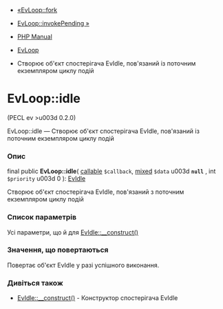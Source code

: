 - [«EvLoop::fork](evloop.fork.md)
- [EvLoop::invokePending »](evloop.invokepending.md)

- [PHP Manual](index.md)
- [EvLoop](class.evloop.md)
- Створює об'єкт спостерігача EvIdle, пов'язаний із поточним екземпляром
циклу подій

# EvLoop::idle

(PECL ev \>u003d 0.2.0)

EvLoop::idle — Створює об'єкт спостерігача EvIdle, пов'язаний із поточним
екземпляром циклу подій

### Опис

final public **EvLoop::idle**( [callable](language.types.callable.md)
`$callback`,
[mixed](language.types.declarations.md#language.types.declarations.mixed)
`$data` u003d **`null`** , int `$priority` u003d 0 ):
[EvIdle](class.evidle.md)

Створює об'єкт спостерігача EvIdle, пов'язаний з поточним екземпляром циклу
подій

### Список параметрів

Усі параметри, що й для
[EvIdle::\_\_construct()](evidle.construct.md)

### Значення, що повертаються

Повертає об'єкт EvIdle у разі успішного виконання.

### Дивіться також

- [EvIdle::\_\_construct()](evidle.construct.md) - Конструктор
спостерігача EvIdle

